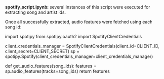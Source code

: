 __spotify_script.ipynb__: several instances of this script were executed for extracting song and artist ids.

Once all successfully extracted, audio features were fetched using each song id:

  import spotipy
  from spotipy.oauth2 import SpotifyClientCredentials
  
  client_credentials_manager = SpotifyClientCredentials(client_id=CLIENT_ID, client_secret=CLIENT_SECRET)
  sp = spotipy.Spotify(client_credentials_manager=client_credentials_manager)
  
  def get_audio_features(song_ids):
      features = sp.audio_features(tracks=song_ids)
      return features
